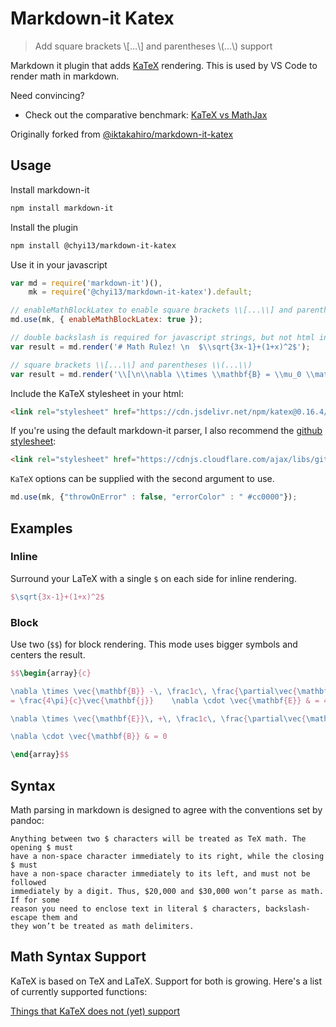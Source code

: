 # Markdown-it Katex

> Add square brackets \\[...\\] and parentheses \\(...\\) support

Markdown it plugin that adds [KaTeX](https://github.com/Khan/KaTeX) rendering. This is used by VS Code to render math in markdown.

Need convincing?

* Check out the comparative benchmark: [KaTeX vs MathJax](https://jsperf.com/katex-vs-mathjax/42)

Originally forked from [@iktakahiro/markdown-it-katex](https://github.com/iktakahiro/markdown-it-katex)

## Usage 

Install markdown-it

```bash
npm install markdown-it
```

Install the plugin

```bash
npm install @chyi13/markdown-it-katex
```

Use it in your javascript

```javascript
var md = require('markdown-it')(),
    mk = require('@chyi13/markdown-it-katex').default;

// enableMathBlockLatex to enable square brackets \\[...\\] and parentheses \\(...\\) support
md.use(mk, { enableMathBlockLatex: true });

// double backslash is required for javascript strings, but not html input
var result = md.render('# Math Rulez! \n  $\\sqrt{3x-1}+(1+x)^2$');

// square brackets \\[...\\] and parentheses \\(...\\)
var result = md.render('\\[\n\\nabla \\times \\mathbf{B} = \\mu_0 \\mathbf{j} + \\mu_0 \\varepsilon_0 \\frac{\\partial \\mathbf{E}}{\\partial t}\n\\]');
```

Include the KaTeX stylesheet in your html:

```html
<link rel="stylesheet" href="https://cdn.jsdelivr.net/npm/katex@0.16.4/dist/katex.min.css">
```

If you're using the default markdown-it parser, I also recommend the [github stylesheet](https://github.com/sindresorhus/github-markdown-css):

```html
<link rel="stylesheet" href="https://cdnjs.cloudflare.com/ajax/libs/github-markdown-css/4.0.0/github-markdown.min.css"/>
```

`KaTeX` options can be supplied with the second argument to use.

```javascript
md.use(mk, {"throwOnError" : false, "errorColor" : " #cc0000"});
```

## Examples

### Inline

Surround your LaTeX with a single `$` on each side for inline rendering.

```latex
$\sqrt{3x-1}+(1+x)^2$
```

### Block

Use two (`$$`) for block rendering. This mode uses bigger symbols and centers
the result.

```latex
$$\begin{array}{c}

\nabla \times \vec{\mathbf{B}} -\, \frac1c\, \frac{\partial\vec{\mathbf{E}}}{\partial t} &
= \frac{4\pi}{c}\vec{\mathbf{j}}    \nabla \cdot \vec{\mathbf{E}} & = 4 \pi \rho \\

\nabla \times \vec{\mathbf{E}}\, +\, \frac1c\, \frac{\partial\vec{\mathbf{B}}}{\partial t} & = \vec{\mathbf{0}} \\

\nabla \cdot \vec{\mathbf{B}} & = 0

\end{array}$$
```

## Syntax

Math parsing in markdown is designed to agree with the conventions set by pandoc:

    Anything between two $ characters will be treated as TeX math. The opening $ must
    have a non-space character immediately to its right, while the closing $ must
    have a non-space character immediately to its left, and must not be followed
    immediately by a digit. Thus, $20,000 and $30,000 won’t parse as math. If for some
    reason you need to enclose text in literal $ characters, backslash-escape them and
    they won’t be treated as math delimiters.

## Math Syntax Support

KaTeX is based on TeX and LaTeX. Support for both is growing. Here's a list of
currently supported functions:

[Things that KaTeX does not (yet) support](https://github.com/KaTeX/KaTeX/wiki/Things-that-KaTeX-does-not-%28yet%29-support)
